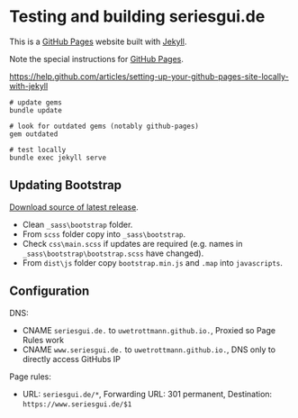 # Testing and building seriesgui.de

This is a [GitHub Pages](https://help.github.com/categories/github-pages-basics/) website built with [Jekyll](https://jekyllrb.com/).

Note the special instructions for [GitHub Pages](https://jekyllrb.com/docs/github-pages/).

https://help.github.com/articles/setting-up-your-github-pages-site-locally-with-jekyll


```
# update gems
bundle update

# look for outdated gems (notably github-pages)
gem outdated

# test locally
bundle exec jekyll serve
```

## Updating Bootstrap
[Download source of latest release](https://github.com/twbs/bootstrap/releases).

* Clean `_sass\bootstrap` folder.
* From `scss` folder copy into `_sass\bootstrap`.
* Check `css\main.scss` if updates are required (e.g. names in `_sass\bootstrap\bootstrap.scss` have changed).
* From `dist\js` folder copy `bootstrap.min.js` and `.map` into `javascripts`.

## Configuration

DNS:
- CNAME `seriesgui.de.` to `uwetrottmann.github.io.`, Proxied so Page Rules work
- CNAME `www.seriesgui.de.` to `uwetrottmann.github.io.`, DNS only to directly access GitHubs IP

Page rules:
- URL: `seriesgui.de/*`, Forwarding URL: 301 permanent, Destination: `https://www.seriesgui.de/$1`
